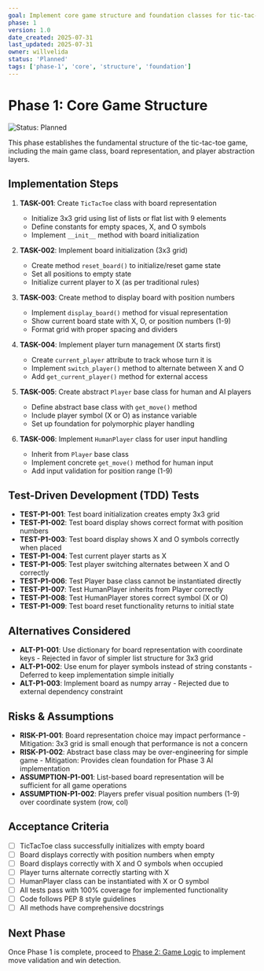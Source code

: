```yaml
---
goal: Implement core game structure and foundation classes for tic-tac-toe
phase: 1
version: 1.0
date_created: 2025-07-31
last_updated: 2025-07-31
owner: willvelida
status: 'Planned'
tags: ['phase-1', 'core', 'structure', 'foundation']
---
```


# Phase 1: Core Game Structure

![Status: Planned](https://img.shields.io/badge/status-Planned-blue)

This phase establishes the fundamental structure of the tic-tac-toe game, including the main game class, board representation, and player abstraction layers.

## Implementation Steps

1. **TASK-001**: Create `TicTacToe` class with board representation
   - Initialize 3x3 grid using list of lists or flat list with 9 elements
   - Define constants for empty spaces, X, and O symbols
   - Implement `__init__` method with board initialization

2. **TASK-002**: Implement board initialization (3x3 grid)
   - Create method `reset_board()` to initialize/reset game state
   - Set all positions to empty state
   - Initialize current player to X (as per traditional rules)

3. **TASK-003**: Create method to display board with position numbers
   - Implement `display_board()` method for visual representation
   - Show current board state with X, O, or position numbers (1-9)
   - Format grid with proper spacing and dividers

4. **TASK-004**: Implement player turn management (X starts first)
   - Create `current_player` attribute to track whose turn it is
   - Implement `switch_player()` method to alternate between X and O
   - Add `get_current_player()` method for external access

5. **TASK-005**: Create abstract `Player` base class for human and AI players
   - Define abstract base class with `get_move()` method
   - Include player symbol (X or O) as instance variable
   - Set up foundation for polymorphic player handling

6. **TASK-006**: Implement `HumanPlayer` class for user input handling
   - Inherit from `Player` base class
   - Implement concrete `get_move()` method for human input
   - Add input validation for position range (1-9)

## Test-Driven Development (TDD) Tests

- **TEST-P1-001**: Test board initialization creates empty 3x3 grid
- **TEST-P1-002**: Test board display shows correct format with position numbers
- **TEST-P1-003**: Test board display shows X and O symbols correctly when placed
- **TEST-P1-004**: Test current player starts as X
- **TEST-P1-005**: Test player switching alternates between X and O correctly
- **TEST-P1-006**: Test Player base class cannot be instantiated directly
- **TEST-P1-007**: Test HumanPlayer inherits from Player correctly
- **TEST-P1-008**: Test HumanPlayer stores correct symbol (X or O)
- **TEST-P1-009**: Test board reset functionality returns to initial state

## Alternatives Considered

- **ALT-P1-001**: Use dictionary for board representation with coordinate keys - Rejected in favor of simpler list structure for 3x3 grid
- **ALT-P1-002**: Use enum for player symbols instead of string constants - Deferred to keep implementation simple initially
- **ALT-P1-003**: Implement board as numpy array - Rejected due to external dependency constraint

## Risks & Assumptions

- **RISK-P1-001**: Board representation choice may impact performance - Mitigation: 3x3 grid is small enough that performance is not a concern
- **RISK-P1-002**: Abstract base class may be over-engineering for simple game - Mitigation: Provides clean foundation for Phase 3 AI implementation
- **ASSUMPTION-P1-001**: List-based board representation will be sufficient for all game operations
- **ASSUMPTION-P1-002**: Players prefer visual position numbers (1-9) over coordinate system (row, col)

## Acceptance Criteria

- [ ] TicTacToe class successfully initializes with empty board
- [ ] Board displays correctly with position numbers when empty
- [ ] Board displays correctly with X and O symbols when occupied
- [ ] Player turns alternate correctly starting with X
- [ ] HumanPlayer class can be instantiated with X or O symbol
- [ ] All tests pass with 100% coverage for implemented functionality
- [ ] Code follows PEP 8 style guidelines
- [ ] All methods have comprehensive docstrings

## Next Phase

Once Phase 1 is complete, proceed to [Phase 2: Game Logic](phase-2-game-logic.md) to implement move validation and win detection.
